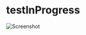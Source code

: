 testInProgress
==============

![Screenshot](https://raw.github.com/cchabanois/testInProgress/gh-pages/images/progressInJenkins.png)
